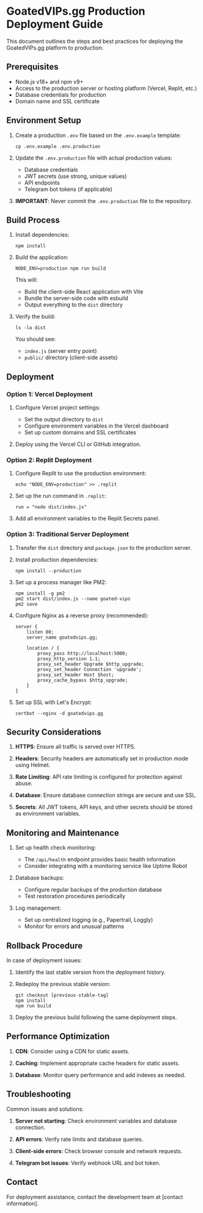 # GoatedVIPs.gg Production Deployment Guide

This document outlines the steps and best practices for deploying the GoatedVIPs.gg platform to production.

## Prerequisites

- Node.js v18+ and npm v9+
- Access to the production server or hosting platform (Vercel, Replit, etc.)
- Database credentials for production
- Domain name and SSL certificate

## Environment Setup

1. Create a production `.env` file based on the `.env.example` template:
   ```
   cp .env.example .env.production
   ```

2. Update the `.env.production` file with actual production values:
   - Database credentials
   - JWT secrets (use strong, unique values)
   - API endpoints
   - Telegram bot tokens (if applicable)

3. **IMPORTANT**: Never commit the `.env.production` file to the repository.

## Build Process

1. Install dependencies:
   ```
   npm install
   ```

2. Build the application:
   ```
   NODE_ENV=production npm run build
   ```

   This will:
   - Build the client-side React application with Vite
   - Bundle the server-side code with esbuild
   - Output everything to the `dist` directory

3. Verify the build:
   ```
   ls -la dist
   ```

   You should see:
   - `index.js` (server entry point)
   - `public/` directory (client-side assets)

## Deployment

### Option 1: Vercel Deployment

1. Configure Vercel project settings:
   - Set the output directory to `dist`
   - Configure environment variables in the Vercel dashboard
   - Set up custom domains and SSL certificates

2. Deploy using the Vercel CLI or GitHub integration.

### Option 2: Replit Deployment

1. Configure Replit to use the production environment:
   ```
   echo "NODE_ENV=production" >> .replit
   ```

2. Set up the run command in `.replit`:
   ```
   run = "node dist/index.js"
   ```

3. Add all environment variables to the Replit Secrets panel.

### Option 3: Traditional Server Deployment

1. Transfer the `dist` directory and `package.json` to the production server.

2. Install production dependencies:
   ```
   npm install --production
   ```

3. Set up a process manager like PM2:
   ```
   npm install -g pm2
   pm2 start dist/index.js --name goated-vips
   pm2 save
   ```

4. Configure Nginx as a reverse proxy (recommended):
   ```nginx
   server {
       listen 80;
       server_name goatedvips.gg;
       
       location / {
           proxy_pass http://localhost:5000;
           proxy_http_version 1.1;
           proxy_set_header Upgrade $http_upgrade;
           proxy_set_header Connection 'upgrade';
           proxy_set_header Host $host;
           proxy_cache_bypass $http_upgrade;
       }
   }
   ```

5. Set up SSL with Let's Encrypt:
   ```
   certbot --nginx -d goatedvips.gg
   ```

## Security Considerations

1. **HTTPS**: Ensure all traffic is served over HTTPS.

2. **Headers**: Security headers are automatically set in production mode using Helmet.

3. **Rate Limiting**: API rate limiting is configured for protection against abuse.

4. **Database**: Ensure database connection strings are secure and use SSL.

5. **Secrets**: All JWT tokens, API keys, and other secrets should be stored as environment variables.

## Monitoring and Maintenance

1. Set up health check monitoring:
   - The `/api/health` endpoint provides basic health information
   - Consider integrating with a monitoring service like Uptime Robot

2. Database backups:
   - Configure regular backups of the production database
   - Test restoration procedures periodically

3. Log management:
   - Set up centralized logging (e.g., Papertrail, Loggly)
   - Monitor for errors and unusual patterns

## Rollback Procedure

In case of deployment issues:

1. Identify the last stable version from the deployment history.

2. Redeploy the previous stable version:
   ```
   git checkout [previous-stable-tag]
   npm install
   npm run build
   ```

3. Deploy the previous build following the same deployment steps.

## Performance Optimization

1. **CDN**: Consider using a CDN for static assets.

2. **Caching**: Implement appropriate cache headers for static assets.

3. **Database**: Monitor query performance and add indexes as needed.

## Troubleshooting

Common issues and solutions:

1. **Server not starting**: Check environment variables and database connection.

2. **API errors**: Verify rate limits and database queries.

3. **Client-side errors**: Check browser console and network requests.

4. **Telegram bot issues**: Verify webhook URL and bot token.

## Contact

For deployment assistance, contact the development team at [contact information].
